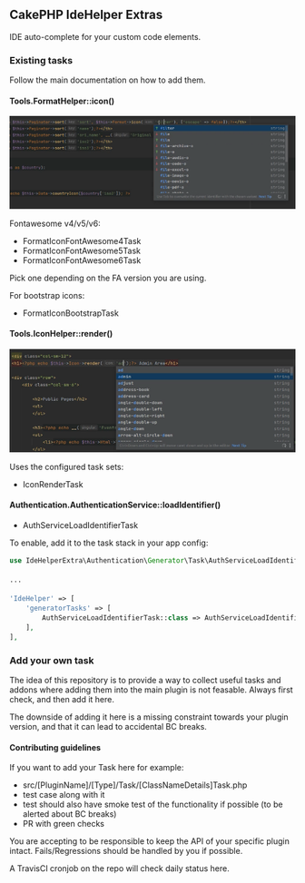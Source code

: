 ## CakePHP IdeHelper Extras

IDE auto-complete for your custom code elements.

### Existing tasks
Follow the main documentation on how to add them.

#### Tools.FormatHelper::icon()

![icon() Example](format-icon.png)

Fontawesome v4/v5/v6:
- FormatIconFontAwesome4Task
- FormatIconFontAwesome5Task
- FormatIconFontAwesome6Task

Pick one depending on the FA version you are using.

For bootstrap icons:
- FormatIconBootstrapTask

#### Tools.IconHelper::render()

![render() Example](icon-render.png)

Uses the configured task sets:
- IconRenderTask

#### Authentication.AuthenticationService::loadIdentifier()

- AuthServiceLoadIdentifierTask

To enable, add it to the task stack in your app config:
```php
use IdeHelperExtra\Authentication\Generator\Task\AuthServiceLoadIdentifierTask;

...

'IdeHelper' => [
    'generatorTasks' => [
        AuthServiceLoadIdentifierTask::class => AuthServiceLoadIdentifierTask::class,
    ],
],
```

### Add your own task

The idea of this repository is to provide a way to collect useful tasks and addons where adding them into the main
plugin is not feasable. Always first check, and then add it here.

The downside of adding it here is a missing constraint towards your plugin version, and that it can lead
to accidental BC breaks.

#### Contributing guidelines
If you want to add your Task here for example:
- src/[PluginName]/[Type]/Task/[ClassNameDetails]Task.php
- test case along with it
- test should also have smoke test of the functionality if possible (to be alerted about BC breaks)
- PR with green checks

You are accepting to be responsible to keep the API of your specific plugin intact.
Fails/Regressions should be handled by you if possible.

A TravisCI cronjob on the repo will check daily status here.
